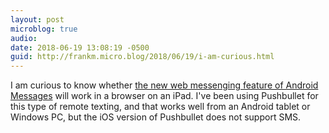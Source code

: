 ```yaml
---
layout: post
microblog: true
audio: 
date: 2018-06-19 13:08:19 -0500
guid: http://frankm.micro.blog/2018/06/19/i-am-curious.html
---
```

I am curious to know whether [the new web messenging feature of Android Messages](https://www.zdnet.com/article/googles-android-messages-for-web-is-here-this-is-how-it-lets-you-text-from-pcs-macs) will work in a browser on an iPad. I've been using Pushbullet for this type of remote texting, and that works well from an Android tablet or Windows PC, but the iOS version of Pushbullet does not support SMS. 
